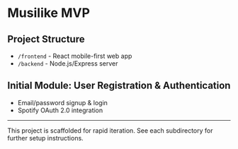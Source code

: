 # Musilike MVP

## Project Structure

- `/frontend` - React mobile-first web app
- `/backend` - Node.js/Express server

## Initial Module: User Registration & Authentication
- Email/password signup & login
- Spotify OAuth 2.0 integration

---

This project is scaffolded for rapid iteration. See each subdirectory for further setup instructions.
